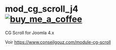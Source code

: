 # mod_cg_scroll_j4  &nbsp;&nbsp;&nbsp;&nbsp;&nbsp;&nbsp;<a href="https://buymeacoffee.com/conseilgouz" >![buy_me_a_coffee](https://github.com/conseilgouz/plg_system_cgwebp_j4/assets/19435246/4fda4cb5-64f1-4717-81ae-c71a0fc26c2d)</a>
 CG Scroll for Joomla 4.x

Voir https://www.conseilgouz.com/module-cg-scroll
